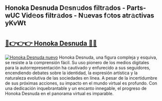 ## Honoka Desnuda D𝚎sn𝚞dos filtr𝚊dos - Parts-wUC Vid𝚎os filtr𝚊dos - N𝚞evas f𝚘tos atr𝚊ctivas yKvWt

# <h2><a href="http://mb9inx.tromn.icu/?c=Honoka+Desnuda">🔗👉👉👉 Honoka Desnuda 🔗🔗</a></h2>

[![Honoka Desnuda nuevo](https://i.imgur.com/pEAQMta.gif)](http://mb9inx.tromn.icu/?c=Honoka+Desnuda)
Honoka Desnuda, una figura compleja y esquiva, se resiste a la comprensión fácil. Su uso pionero de los medios digitales para la autorrepresentación ha cautivado y enfurecido a sus seguidores, encendiendo debates sobre la identidad, la expresión artística y la naturaleza evolutiva de las sociedades en línea. A pesar de la incertidumbre de sus próximas acciones, su impacto en el mundo virtual es profundo. Con una dedicación inquebrantable y un encanto innegable, el progreso de Honoka Desnuda en el panorama virtual es imparable.
